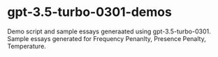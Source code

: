 # gpt-3.5-turbo-0301-demos
Demo script and sample essays generaated using gpt-3.5-turbo-0301. Sample essays generated for Frequency Penanlty, Presence Penalty, Temperature.
